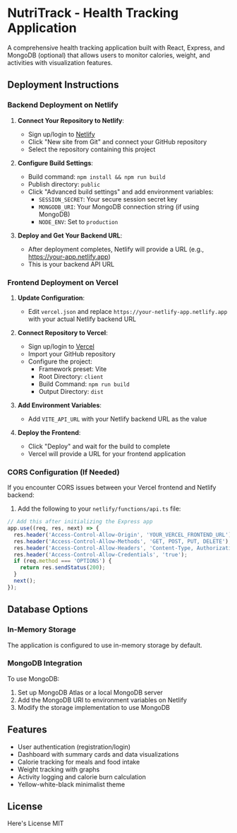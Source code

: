 # NutriTrack - Health Tracking Application

A comprehensive health tracking application built with React, Express, and MongoDB (optional) that allows users to monitor calories, weight, and activities with visualization features.

## Deployment Instructions

### Backend Deployment on Netlify

1. **Connect Your Repository to Netlify**:
   - Sign up/login to [Netlify](https://www.netlify.com/)
   - Click "New site from Git" and connect your GitHub repository
   - Select the repository containing this project

2. **Configure Build Settings**:
   - Build command: `npm install && npm run build`
   - Publish directory: `public`
   - Click "Advanced build settings" and add environment variables:
     - `SESSION_SECRET`: Your secure session secret key
     - `MONGODB_URI`: Your MongoDB connection string (if using MongoDB)
     - `NODE_ENV`: Set to `production`

3. **Deploy and Get Your Backend URL**:
   - After deployment completes, Netlify will provide a URL (e.g., https://your-app.netlify.app)
   - This is your backend API URL

### Frontend Deployment on Vercel

1. **Update Configuration**:
   - Edit `vercel.json` and replace `https://your-netlify-app.netlify.app` with your actual Netlify backend URL

2. **Connect Repository to Vercel**:
   - Sign up/login to [Vercel](https://vercel.com/)
   - Import your GitHub repository
   - Configure the project:
     - Framework preset: Vite
     - Root Directory: `client`
     - Build Command: `npm run build`
     - Output Directory: `dist`
     
3. **Add Environment Variables**:
   - Add `VITE_API_URL` with your Netlify backend URL as the value

4. **Deploy the Frontend**:
   - Click "Deploy" and wait for the build to complete
   - Vercel will provide a URL for your frontend application

### CORS Configuration (If Needed)

If you encounter CORS issues between your Vercel frontend and Netlify backend:

1. Add the following to your `netlify/functions/api.ts` file:

```typescript
// Add this after initializing the Express app
app.use((req, res, next) => {
  res.header('Access-Control-Allow-Origin', 'YOUR_VERCEL_FRONTEND_URL');
  res.header('Access-Control-Allow-Methods', 'GET, POST, PUT, DELETE');
  res.header('Access-Control-Allow-Headers', 'Content-Type, Authorization');
  res.header('Access-Control-Allow-Credentials', 'true');
  if (req.method === 'OPTIONS') {
    return res.sendStatus(200);
  }
  next();
});
```

## Database Options

### In-Memory Storage
The application is configured to use in-memory storage by default.

### MongoDB Integration
To use MongoDB:
1. Set up MongoDB Atlas or a local MongoDB server
2. Add the MongoDB URI to environment variables on Netlify
3. Modify the storage implementation to use MongoDB

## Features

- User authentication (registration/login)
- Dashboard with summary cards and data visualizations
- Calorie tracking for meals and food intake
- Weight tracking with graphs
- Activity logging and calorie burn calculation
- Yellow-white-black minimalist theme

## License
Here's License
MIT
